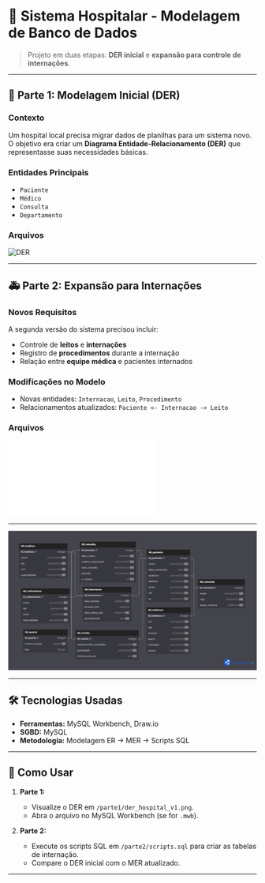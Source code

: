# 🏥 Sistema Hospitalar - Modelagem de Banco de Dados

> Projeto em duas etapas: **DER inicial** e **expansão para controle de internações**.

---

## 📌 Parte 1: Modelagem Inicial (DER)

### Contexto
Um hospital local precisa migrar dados de planilhas para um sistema novo. O objetivo era criar um **Diagrama Entidade-Relacionamento (DER)** que representasse suas necessidades básicas.

### Entidades Principais
- `Paciente`
- `Médico`
- `Consulta`
- `Departamento`

### Arquivos
![DER]()

---

## 🚑 Parte 2: Expansão para Internações

### Novos Requisitos
A segunda versão do sistema precisou incluir:
- Controle de **leitos** e **internações**
- Registro de **procedimentos** durante a internação
- Relação entre **equipe médica** e pacientes internados

### Modificações no Modelo
- Novas entidades: `Internacao`, `Leito`, `Procedimento`
- Relacionamentos atualizados: `Paciente <- Internacao -> Leito`

### Arquivos

![DER](dbHospital2.pdf)

---

![MER](dbdiagram.io.png)

---

## 🛠 Tecnologias Usadas
- **Ferramentas:** MySQL Workbench, Draw.io
- **SGBD:** MySQL
- **Metodologia:** Modelagem ER → MER → Scripts SQL

---

## 🚀 Como Usar

1. **Parte 1:**
   - Visualize o DER em `/parte1/der_hospital_v1.png`.
   - Abra o arquivo no MySQL Workbench (se for `.mwb`).

2. **Parte 2:**
   - Execute os scripts SQL em `/parte2/scripts.sql` para criar as tabelas de internação.
   - Compare o DER inicial com o MER atualizado.

---
